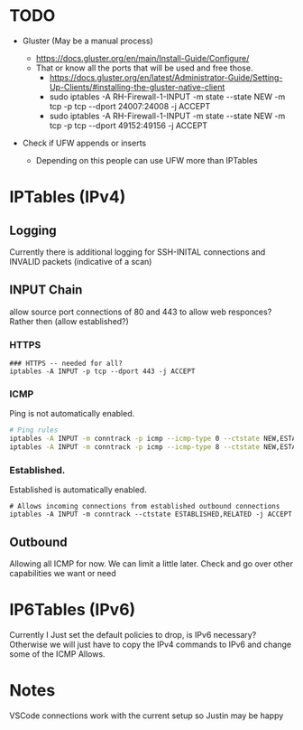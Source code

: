# TODO
* Gluster (May be a manual process)
  * https://docs.gluster.org/en/main/Install-Guide/Configure/
  * That or know all the ports that will be used and free those.
    * https://docs.gluster.org/en/latest/Administrator-Guide/Setting-Up-Clients/#installing-the-gluster-native-client
    * sudo iptables -A RH-Firewall-1-INPUT -m state --state NEW -m tcp -p tcp --dport 24007:24008 -j ACCEPT
    * sudo iptables -A RH-Firewall-1-INPUT -m state --state NEW -m tcp -p tcp --dport 49152:49156 -j ACCEPT

* Check if UFW appends or inserts 
  * Depending on this people can use UFW more than IPTables


# IPTables (IPv4)
## Logging
Currently there is additional logging for SSH-INITAL connections and INVALID packets (indicative of a scan)

## INPUT Chain
allow source port connections of 80 and 443 to allow web responces? Rather then (allow established?)
### HTTPS
```
### HTTPS -- needed for all?
iptables -A INPUT -p tcp --dport 443 -j ACCEPT
```

### ICMP
Ping is not automatically enabled. 
``` sh
# Ping rules
iptables -A INPUT -m conntrack -p icmp --icmp-type 0 --ctstate NEW,ESTABLISHED,RELATED -j ACCEPT
iptables -A INPUT -m conntrack -p icmp --icmp-type 8 --ctstate NEW,ESTABLISHED,RELATED -j ACCEPT
```

### Established.
Established is automatically enabled. 
```
# Allows incoming connections from established outbound connections
iptables -A INPUT -m conntrack --ctstate ESTABLISHED,RELATED -j ACCEPT
```


## Outbound 
Allowing all ICMP for now. We can limit a little later.
Check and go over other capabilities we want or need

# IP6Tables (IPv6)
Currently I Just set the default policies to drop, is IPv6 necessary?
Otherwise we will just have to copy the IPv4 commands to IPv6 and change some of the ICMP Allows.

# Notes 
VSCode connections work with the current setup so Justin may be happy
